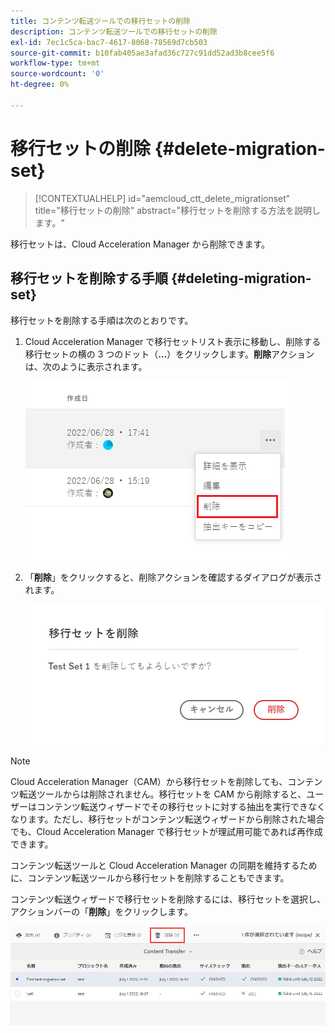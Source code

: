 ```yaml
---
title: コンテンツ転送ツールでの移行セットの削除
description: コンテンツ転送ツールでの移行セットの削除
exl-id: 7ec1c5ca-bac7-4617-8068-78569d7cb503
source-git-commit: b10fab405ae3afad36c727c91dd52ad3b8cee5f6
workflow-type: tm+mt
source-wordcount: '0'
ht-degree: 0%

---
```


# 移行セットの削除 {#delete-migration-set}

>[!CONTEXTUALHELP]
>id="aemcloud_ctt_delete_migrationset"
>title="移行セットの削除"
>abstract="移行セットを削除する方法を説明します。"

移行セットは、Cloud Acceleration Manager から削除できます。

## 移行セットを削除する手順 {#deleting-migration-set}

移行セットを削除する手順は次のとおりです。

1. Cloud Acceleration Manager で移行セットリスト表示に移動し、削除する移行セットの横の 3 つのドット（**...**）をクリックします。**削除**&#x200B;アクションは、次のように表示されます。

   ![画像](/help/journey-migration/content-transfer-tool/assets-ctt/migration-delete1.png)

1. 「**削除**」をクリックすると、削除アクションを確認するダイアログが表示されます。

   ![画像](/help/journey-migration/content-transfer-tool/assets-ctt/migration-delete2.png)

>[!NOTE]
>
>Cloud Acceleration Manager（CAM）から移行セットを削除しても、コンテンツ転送ツールからは削除されません。移行セットを CAM から削除すると、ユーザーはコンテンツ転送ウィザードでその移行セットに対する抽出を実行できなくなります。ただし、移行セットがコンテンツ転送ウィザードから削除された場合でも、Cloud Acceleration Manager で移行セットが理試用可能であれば再作成できます。
>
>コンテンツ転送ツールと Cloud Acceleration Manager の同期を維持するために、コンテンツ転送ツールから移行セットを削除することもできます。

コンテンツ転送ウィザードで移行セットを削除するには、移行セットを選択し、アクションバーの「**削除**」をクリックします。

![画像](/help/journey-migration/content-transfer-tool/assets-ctt/cttcam27.png)
